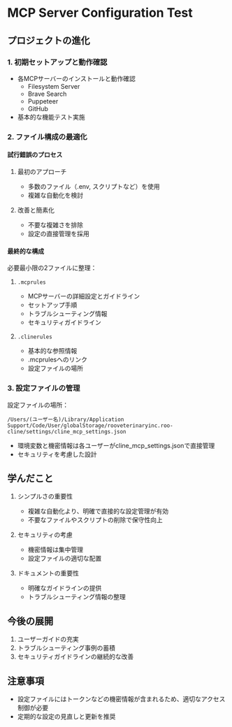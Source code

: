 # MCP Server Configuration Test

## プロジェクトの進化

### 1. 初期セットアップと動作確認
- 各MCPサーバーのインストールと動作確認
  - Filesystem Server
  - Brave Search
  - Puppeteer
  - GitHub
- 基本的な機能テスト実施

### 2. ファイル構成の最適化

#### 試行錯誤のプロセス
1. 最初のアプローチ
   - 多数のファイル（.env, スクリプトなど）を使用
   - 複雑な自動化を検討

2. 改善と簡素化
   - 不要な複雑さを排除
   - 設定の直接管理を採用

#### 最終的な構成

必要最小限の2ファイルに整理：

1. `.mcprules`
   - MCPサーバーの詳細設定とガイドライン
   - セットアップ手順
   - トラブルシューティング情報
   - セキュリティガイドライン

2. `.clinerules`
   - 基本的な参照情報
   - .mcprulesへのリンク
   - 設定ファイルの場所

### 3. 設定ファイルの管理

設定ファイルの場所：
```
/Users/(ユーザー名)/Library/Application Support/Code/User/globalStorage/rooveterinaryinc.roo-cline/settings/cline_mcp_settings.json
```

- 環境変数と機密情報は各ユーザーがcline_mcp_settings.jsonで直接管理
- セキュリティを考慮した設計

## 学んだこと

1. シンプルさの重要性
   - 複雑な自動化より、明確で直接的な設定管理が有効
   - 不要なファイルやスクリプトの削除で保守性向上

2. セキュリティの考慮
   - 機密情報は集中管理
   - 設定ファイルの適切な配置

3. ドキュメントの重要性
   - 明確なガイドラインの提供
   - トラブルシューティング情報の整理

## 今後の展開

1. ユーザーガイドの充実
2. トラブルシューティング事例の蓄積
3. セキュリティガイドラインの継続的な改善

## 注意事項

- 設定ファイルにはトークンなどの機密情報が含まれるため、適切なアクセス制御が必要
- 定期的な設定の見直しと更新を推奨